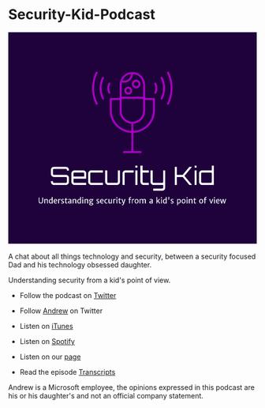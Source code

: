 # Security-Kid-Podcast

![Security Kid Podcast logo](https://github.com/annathan/Security-Kid-Podcast/blob/master/Podcast/SecurityKid_947x804.png)

A chat about all things technology and security, between a security focused Dad and his technology obsessed daughter.

Understanding security from a kid's point of view.

* Follow the podcast on [Twitter](https://twitter.com/SecureKidPod)
* Follow [Andrew](https://twitter.com/AndrewNathan05) on Twitter
* Listen on [iTunes](https://t.co/T2lgA3ddmA?amp=1)
* Listen on [Spotify](https://t.co/WEbdatsYBw?amp=1)
* Listen on our [page](https://t.co/uwgTvBk7yt?amp=1)

* Read the episode [Transcripts](https://github.com/annathan/Security-Kid-Podcast/tree/master/Podcast/Transcripts)

Andrew is a Microsoft employee, the opinions expressed in this podcast are his or his daughter's and not an official company statement.
